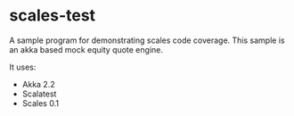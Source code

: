 scales-test
==================

A sample program for demonstrating scales code coverage. This sample is an akka based mock equity quote engine.

It uses:

* Akka 2.2
* Scalatest
* Scales 0.1
